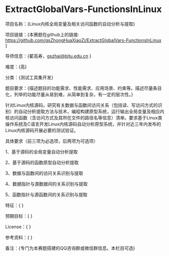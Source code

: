 # ExtractGlobalVars-FunctionsInLinux

项目名称：{Linux内核全局变量及相关访问函数的自动分析与提取} 

项目链接：{本赛题在github上的链接: https://github.com/gsZhongHuaXiaoZi/ExtractGlobalVars-FunctionsInLinux }

导师信息：{翟高寿，gszhai@bjtu.edu.cn }

难度：{高}

分类：{测试工具集开发}

题目要求：{描述题目的功能需求、性能需求、应用场景、约束等。描述尽量条目化，列举的功能尽量从易到难，从简单到复杂，有一定的层次性。}

针对Linux内核源码，研究有关数据与函数间访问关系（包括读、写访问方式的识别）的自动分析提取方法与技术，编程构建原型系统，运行输出全局变量及相应内核访问函数（含访问方式及其所在文件的路径名等信息）清单。要求基于Linux类操作系统及C语言开发Linux内核源码自动分析原型系统，并针对近三年内发布的Linux内核源码开展必要的测试验证。

具体要求（前三项为必选项，后两项为可选项）

1、基于源码的全局变量自动分析提取

2、基于源码的函数原型自动分析提取

3、数据与函数间的访问关系识别与提取

4、数据指针与源数据间的关系识别与提取

5、函数指针与源函数间的关系识别与提取

特征：{ }

预期目标：{ }

License：{ }

参考资料：{ }

备注：{专门为本赛题搭建的QQ咨询群或微信群信息。本栏目可选}
